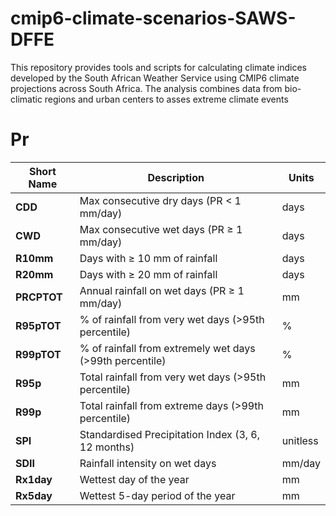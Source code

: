 # cmip6-climate-scenarios-SAWS-DFFE
This repository provides tools and scripts for calculating climate indices developed by the South African Weather Service using CMIP6 climate projections across South Africa. The analysis combines data from bio-climatic regions and urban centers to asses extreme climate events
# Pr

| Short Name  | Description                                              | Units    |
| ----------- | -------------------------------------------------------- | -------- |
| **CDD**     | Max consecutive dry days (PR < 1 mm/day)                 | days     |
| **CWD**     | Max consecutive wet days (PR ≥ 1 mm/day)                 | days     |
| **R10mm**   | Days with ≥ 10 mm of rainfall                            | days     |
| **R20mm**   | Days with ≥ 20 mm of rainfall                            | days     |
| **PRCPTOT** | Annual rainfall on wet days (PR ≥ 1 mm/day)              | mm       |
| **R95pTOT** | % of rainfall from very wet days (>95th percentile)      | %        |
| **R99pTOT** | % of rainfall from extremely wet days (>99th percentile) | %        |
| **R95p**    | Total rainfall from very wet days (>95th percentile)     | mm       |
| **R99p**    | Total rainfall from extreme days (>99th percentile)      | mm       |
| **SPI**     | Standardised Precipitation Index (3, 6, 12 months)       | unitless |
| **SDII**    | Rainfall intensity on wet days                           | mm/day   |
| **Rx1day**  | Wettest day of the year                                  | mm       |
| **Rx5day**  | Wettest 5-day period of the year                         | mm       |

